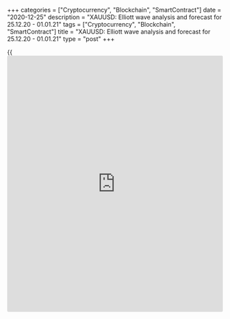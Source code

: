 +++
categories = ["Cryptocurrency", "Blockchain", "SmartContract"]
date = "2020-12-25"
description = "XAUUSD: Elliott wave analysis and forecast for 25.12.20 - 01.01.21"
tags = ["Cryptocurrency", "Blockchain", "SmartContract"]
title = "XAUUSD: Elliott wave analysis and forecast for 25.12.20 - 01.01.21"
type = "post"
+++

{{<iframe id="large-banner" src="https://www.bounty.group/#slide=8.0" width="100%" height="600" scrolling="no" style="border: 0px solid rgb(216, 221, 230); border-radius: 3px;">}}

2020-12-25

2020-12-25

XAUUSD: Elliott wave analysis and forecast for 25.12.20 - 01.01.21Alex
Geuta

 **Main scenario:** consider long positions from corrections above the
level of 1818.00 with the target of 1932.62 – 1965.30.

 **Alternative scenario:** breakout and consolidation below the level of
1818.00 will allow the pair to continue declining to the levels of
1760.88 – 1718.57.

 **Analysis:** Daily time frame: presumably, the ascending third wave of
larger degree (3) formed, and a descending correction has been completed
as wave (4). On the H4 time frame, the fifth wave (5) has started
developing with wave 1 of (5) forming inside. H1 time frame: a wave of
smaller degree iii of 1 and a local correction iv of 1 have been
completed. If the assumption is correct, the pair will continue rising
to the levels of 1932.62 – 1965.30. The level of 1818.00 is critical in
this scenario, as the breakout will enable the pair to continue
declining to the levels of 1760.88 – 1718.57.

* * *

* * *

## Price chart of XAUUSD in real time mode

The content of this article reflects the author’s opinion and does not
necessarily reflect the official position of LiteForex. The material
published on this page is provided for informational purposes only and
should not be considered as the provision of investment advice for the
purposes of Directive 2004/39/EC.

Rate this article:

{{value}}

( {{count}} {{title}} )